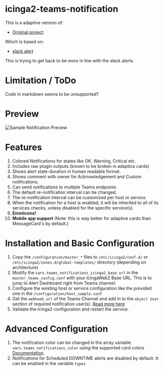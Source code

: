 # icinga2-teams-notification

This is a adaptive version of:
- [Original project](https://github.com/seffparker/icinga2-teams-notification)

Which is based on:
- [slack alert](https://github.com/seffparker/icinga2-rich-slack-notification)

This is trying to get back to be more in line with the slack alerts.

# Limitation / ToDo
Code in markdown seems to be unsupported?


# Preview
![Sample Notification Preview](https://github.com/william-sy/icinga2-adaptive-teams-notification/blob/main/image/preview.png?raw=true "Sample Notification Preview")


# Features
1. Colored Notifications for states like OK, Warning, Critical etc.
1. Includes raw plugin outputs.(known to be broken in adaptice cards)
1. Shows alert state-duration in human readable format.
1. Shows comment with owner for Acknowledgement and Custom notifications.
1. Can send notifications to multiple Teams endpoints
1. The default re-notification interval can be changed.
1. The re-notification interval can be customized per host or service.
1. When the notification for a host is enabled, it will be inherited to all of its services checks, unless disabled for the specific service(s).
1. **Emoticons!**
1. **Mobile app support** (Note: this is way better for adaptive cards than MessageCard's by default.)

# Installation and Basic Configuration
1. Copy the `/configuration/master_*` files to `/etc/icinga2/conf.d/` or `/etc/icinga2/zones.d/global-templates/` directory (depending on architecture)
1. Modify the `vars.teams_notifications_icinga2_base_url` in the `master_teams_config.conf` with your IcingaWeb2 Base URL. This is to jump to Alert Dashboard right from Teams channel.
1. Configure the existing host or service configuration like the provided one in the `/configuration/host_sample.conf`
3. Get the `webhook_url` of the Teams Channel and add in to the `object User` section of required notification user(s). [Read more here](https://docs.microsoft.com/en-us/microsoftteams/platform/webhooks-and-connectors/how-to/add-incoming-webhook)
4. Validate the Icinga2 configuration and restart the service.

# Advanced Configuration
1. The notification color can be changed in the array variable `vars.teams_notifications_color` using the supported card colors [Documentation](https://adaptivecards.io/explorer/Container.html).
1. Notifications for Scheduled DOWNTIME alerts are disabled by default. It can be enabled in the variable `types`
